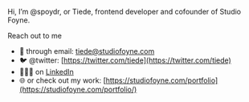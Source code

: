 Hi, I’m @spoydr, or Tiede, frontend developer and cofounder of Studio Foyne.

Reach out to me
- 📧 through email:  tiede@studiofoyne.com
- 🐦 @twitter: [https://twitter.com/tiede](https://twitter.com/tiede)
- 👨🏼‍💼 on [LinkedIn](https://www.linkedin.com/in/tiede-bart-90773a10a/)
- 🌐 or check out my work: [https://studiofoyne.com/portfolio](https://studiofoyne.com/portfolio/)


<!---
spoydr/spoydr is a ✨ special ✨ repository because its `README.md` (this file) appears on your GitHub profile.
You can click the Preview link to take a look at your changes.
--->
